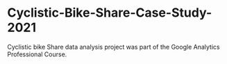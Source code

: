 # Cyclistic-Bike-Share-Case-Study-2021
Cyclistic bike Share data analysis project was part of the Google Analytics Professional Course.
